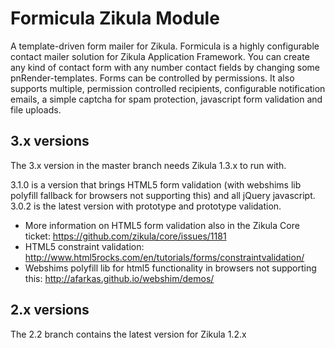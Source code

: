 Formicula Zikula Module
=======================

A template-driven form mailer for Zikula. 
Formicula is a highly configurable contact mailer solution for Zikula Application Framework. 
You can create any kind of contact form with any number contact fields by changing some pnRender-templates. 
Forms can be controlled by permissions. It also supports multiple, permission controlled recipients, configurable notification emails, 
a simple captcha for spam protection, javascript form validation and file uploads.

3.x versions
------------
The 3.x version in the master branch needs Zikula 1.3.x to run with. 

3.1.0 is a version that brings HTML5 form validation (with webshims lib polyfill fallback for
browsers not supporting this) and all jQuery javascript. 3.0.2 is the latest version with prototype
and prototype validation.

* More information on HTML5 form validation also in the Zikula Core ticket: https://github.com/zikula/core/issues/1181
* HTML5 constraint validation: http://www.html5rocks.com/en/tutorials/forms/constraintvalidation/
* Webshims polyfill lib for html5 functionality in browsers not supporting this: http://afarkas.github.io/webshim/demos/

2.x versions
------------
The 2.2 branch contains the latest version for Zikula 1.2.x

